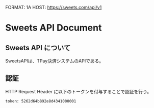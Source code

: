 FORMAT: 1A
HOST: https://sweets.com/api/v1

# Sweets API Document

## Sweets API について
SweetsAPIは、TPay決済システムのAPIである。

## 認証
HTTP Request Header に以下のトークンを付与することで認証を行う。
```http
token: 5262d64b892e8d4341000001
```

<!-- include(function.md) -->
<!-- include(account.md) -->
<!-- include(checkout.md) -->
<!-- include(deposit.md) -->
<!-- include(transfer.md) -->
<!-- include(transaction.md) -->
<!-- include(invoice.md) -->
<!-- include(register_card.md) -->
